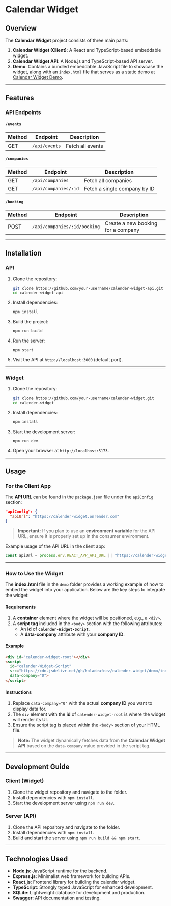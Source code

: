 
# Calendar Widget

## Overview

The **Calendar Widget** project consists of three main parts:

1. **Calendar Widget (Client)**: A React and TypeScript-based embeddable widget.
2. **Calendar Widget API**: A Node.js and TypeScript-based API server.
3. **Demo**: Contains a bundled embeddable JavaScript file to showcase the widget, along with an `index.html` file that serves as a static demo at [Calendar Widget Demo](https://koladeafeez.github.io/calender-widget/).

---

## Features

### API Endpoints

#### `/events`
| Method | Endpoint       | Description       |
|--------|----------------|-------------------|
| GET    | `/api/events`  | Fetch all events |

#### `/companies`
| Method | Endpoint                | Description                  |
|--------|--------------------------|------------------------------|
| GET    | `/api/companies`        | Fetch all companies          |
| GET    | `/api/companies/:id`    | Fetch a single company by ID |

#### `/booking`
| Method | Endpoint                          | Description                      |
|--------|-----------------------------------|----------------------------------|
| POST   | `/api/companies/:id/booking`     | Create a new booking for a company |

---

## Installation

### API

1. Clone the repository:
   ```bash
   git clone https://github.com/your-username/calender-widget-api.git
   cd calender-widget-api
   ```

2. Install dependencies:
   ```bash
   npm install
   ```

3. Build the project:
   ```bash
   npm run build
   ```

4. Run the server:
   ```bash
   npm start
   ```

5. Visit the API at `http://localhost:3000` (default port).

---

### Widget

1. Clone the repository:
   ```bash
   git clone https://github.com/your-username/calender-widget.git
   cd calender-widget
   ```

2. Install dependencies:
   ```bash
   npm install
   ```

3. Start the development server:
   ```bash
   npm run dev
   ```

4. Open your browser at `http://localhost:5173`.

---

## Usage

### For the Client App

The **API URL** can be found in the `package.json` file under the `apiConfig` section:

```json
"apiConfig": {
  "apiUrl": "https://calender-widget.onrender.com"
}
```

> **Important:** If you plan to use an **environment variable** for the API URL, ensure it is properly set up in the consumer environment.

Example usage of the API URL in the client app:

```typescript
const apiUrl = process.env.REACT_APP_API_URL || "https://calender-widget.onrender.com";
```

---

### How to Use the Widget

The **index.html** file in the `demo` folder provides a working example of how to embed the widget into your application. Below are the key steps to integrate the widget:

#### Requirements

1. A **container** element where the widget will be positioned, e.g., a `<div>`.
2. A **script tag** included in the `<body>` section with the following attributes:
   - An **id** of **`calender-Widget-Script`**.
   - A **data-company** attribute with your **company ID**.

#### Example

```html
<div id="calender-widget-root"></div>
<script 
  id="calender-Widget-Script" 
  src="https://cdn.jsdelivr.net/gh/koladeafeez/calender-widget/demo/index.js" 
  data-company="0">
</script>
```

#### Instructions

1. Replace `data-company="0"` with the actual **company ID** you want to display data for.
2. The `div` element with the **id** of `calender-widget-root` is where the widget will render its UI.
3. Ensure the script tag is placed within the `<body>` section of your HTML file.

> **Note:** The widget dynamically fetches data from the **Calendar Widget API** based on the `data-company` value provided in the script tag.

---

## Development Guide

### Client (Widget)

1. Clone the widget repository and navigate to the folder.
2. Install dependencies with `npm install`.
3. Start the development server using `npm run dev`.

### Server (API)

1. Clone the API repository and navigate to the folder.
2. Install dependencies with `npm install`.
3. Build and start the server using `npm run build && npm start`.

---

## Technologies Used

- **Node.js**: JavaScript runtime for the backend.
- **Express.js**: Minimalist web framework for building APIs.
- **React.js**: Frontend library for building the calendar widget.
- **TypeScript**: Strongly typed JavaScript for enhanced development.
- **SQLite**: Lightweight database for development and production.
- **Swagger**: API documentation and testing.
